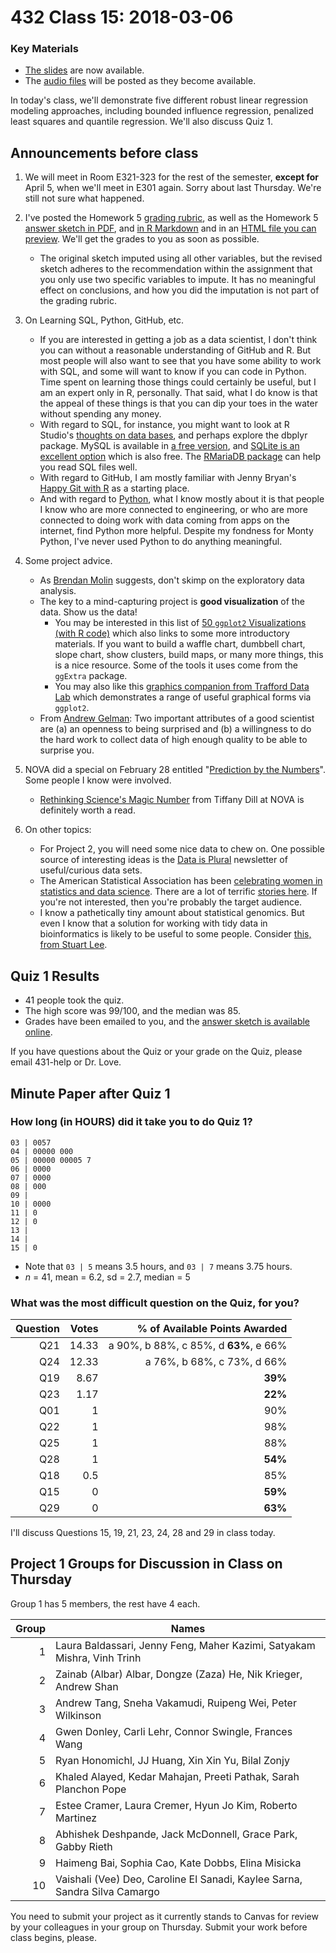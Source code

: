 # 432 Class 15: 2018-03-06

### Key Materials

- [The slides](https://github.com/THOMASELOVE/432-2018/tree/master/slides/class15) are now available.
- The [audio files](https://github.com/THOMASELOVE/432-2018/tree/master/slides/class15) will be posted as they become available.

In today's class, we'll demonstrate five different robust linear regression modeling approaches, including bounded influence regression, penalized least squares and quantile regression. We'll also discuss Quiz 1.

## Announcements before class

1. We will meet in Room E321-323 for the rest of the semester, **except for** April 5, when we'll meet in E301 again. Sorry about last Thursday. We're still not sure what happened.

2. I've posted the Homework 5 [grading rubric](https://github.com/THOMASELOVE/432-2018/blob/master/assignments/hw5/hw5rubric.md), as well as the Homework 5 [answer sketch in PDF](https://github.com/THOMASELOVE/432-2018/blob/master/assignments/hw5/hw5sketch.pdf), and [in R Markdown](https://raw.githubusercontent.com/THOMASELOVE/432-2018/master/assignments/hw5/hw5sketch.Rmd) and in an [HTML file you can preview](http://htmlpreview.github.io/?https://github.com/THOMASELOVE/432-2018/blob/master/assignments/hw5/hw5sketch.html). We'll get the grades to you as soon as possible.
    - The original sketch imputed using all other variables, but the revised sketch adheres to the recommendation within the assignment that you only use two specific variables to impute. It has no meaningful effect on conclusions, and how you did the imputation is not part of the grading rubric.

3. On Learning SQL, Python, GitHub, etc.
    - If you are interested in getting a job as a data scientist, I don't think you can without a reasonable understanding of GitHub and R. But most people will also want to see that you have some ability to work with SQL, and some will want to know if you can code in Python. Time spent on learning those things could certainly be useful, but I am an expert only in R, personally. That said, what I do know is that the appeal of these things is that you can dip your toes in the water without spending any money.
    - With regard to SQL, for instance, you might want to look at R Studio's [thoughts on data bases](https://db.rstudio.com/), and perhaps explore the dbplyr package. MySQL is available in [a free version](https://dev.mysql.com/downloads/mysql/), and [SQLite is an excellent option](https://www.sqlite.org/index.html) which is also free. The [RMariaDB package](https://github.com/r-dbi/RMariaDB) can help you read SQL files well.
    - With regard to GitHub, I am mostly familiar with Jenny Bryan's [Happy Git with R](http://happygitwithr.com/) as a starting place.
    - And with regard to [Python](https://www.python.org/), what I know mostly about it is that people I know who are more connected to engineering, or who are more connected to doing work with data coming from apps on the internet, find Python more helpful. Despite my fondness for Monty Python, I've never used Python to do anything meaningful.

4. Some project advice.
    - As [Brendan Molin](https://twitter.com/bmo_molin/status/969596193692180480?s=11) suggests, don't skimp on the exploratory data analysis.
    - The key to a mind-capturing project is **good visualization** of the data. Show us the data!
        - You may be interested in this list of [50 `ggplot2` Visualizations (with R code)](http://r-statistics.co/Top50-Ggplot2-Visualizations-MasterList-R-Code.html) which also links to some more introductory materials. If you want to build a waffle chart, dumbbell chart, slope chart, show clusters, build maps, or many more things, this is a nice resource. Some of the tools it uses come from the `ggExtra` package.
        - You may also like this [graphics companion from Trafford Data Lab](http://www.trafforddatalab.io/graphics_companion/index.html) which demonstrates a range of useful graphical forms via `ggplot2`.
    - From [Andrew Gelman](http://andrewgelman.com/2018/03/02/audition-fools-explore/): Two important attributes of a good scientist are (a) an openness to being surprised and (b) a willingness to do the hard work to collect data of high enough quality to be able to surprise you.

5. NOVA did a special on February 28 entitled "[Prediction by the Numbers](http://www.pbs.org/wgbh/nova/physics/prediction-numbers.html)". Some people I know were involved.
    - [Rethinking Science's Magic Number](http://www.pbs.org/wgbh/nova/next/body/rethinking-sciences-magic-number/) from Tiffany Dill at NOVA is definitely worth a read.

6. On other topics:
    - For Project 2, you will need some nice data to chew on. One possible source of interesting ideas is the [Data is Plural](https://tinyletter.com/data-is-plural) newsletter of useful/curious data sets.
    - The American Statistical Association has been [celebrating women in statistics and data science](https://www.youtube.com/watch?v=y2udE5N4l_4). There are a lot of terrific [stories here](http://magazine.amstat.org/statisticians-in-history/wis/?utm_content=buffer43082&utm_medium=social&utm_source=twitter.com&utm_campaign=buffer). If you're not interested, then you're probably the target audience.
    - I know a pathetically tiny amount about statistical genomics. But even I know that a solution for working with tidy data in bioinformatics is likely to be useful to some people. Consider [this, from Stuart Lee](https://sa-lee.github.io/plyranges/).
    
## Quiz 1 Results

- 41 people took the quiz. 
- The high score was 99/100, and the median was 85. 
- Grades have been emailed to you, and the [answer sketch is available online](https://github.com/THOMASELOVE/432-2018/tree/master/quizzes/quiz1).

If you have questions about the Quiz or your grade on the Quiz, please email 431-help or Dr. Love.

## Minute Paper after Quiz 1

### How long (in HOURS) did it take you to do Quiz 1?

```
03 | 0057
04 | 00000 000
05 | 00000 00005 7
06 | 0000
07 | 0000
08 | 000
09 |
10 | 0000
11 | 0
12 | 0
13 |
14 |
15 | 0
```

- Note that `03 | 5` means 3.5 hours, and `03 | 7` means 3.75 hours.
- *n* = 41, mean = 6.2, sd = 2.7, median = 5

### What was the most difficult question on the Quiz, for you?

Question | Votes | % of Available Points Awarded
---: | ---: | --------------:
Q21 | 14.33 | a 90%, b 88%, c 85%, d **63%**, e 66%
Q24 | 12.33 | a 76%, b 68%, c 73%, d 66%
Q19 | 8.67  | **39%**
Q23 | 1.17  | **22%**
Q01 | 1     | 90%
Q22 | 1     | 98%
Q25 | 1     | 88%
Q28 | 1     | **54%**
Q18 | 0.5   | 85%
Q15 | 0     | **59%**
Q29 | 0     | **63%**

I'll discuss Questions 15, 19, 21, 23, 24, 28 and 29 in class today.

## Project 1 Groups for Discussion in Class on Thursday

Group 1 has 5 members, the rest have 4 each.

Group | Names
------: | -----------------------------------------------------------------------------
1 | Laura Baldassari, Jenny Feng, Maher Kazimi, Satyakam Mishra, Vinh Trinh
2 | Zainab (Albar) Albar, Dongze (Zaza) He, Nik Krieger, Andrew Shan
3 | Andrew Tang, Sneha Vakamudi, Ruipeng Wei, Peter Wilkinson
4 | Gwen Donley, Carli Lehr, Connor Swingle, Frances Wang
5 | Ryan Honomichl, JJ Huang, Xin Xin Yu, Bilal Zonjy
6 | Khaled Alayed, Kedar Mahajan, Preeti Pathak, Sarah Planchon Pope
7 | Estee Cramer, Laura Cremer, Hyun Jo Kim, Roberto Martinez
8 | Abhishek Deshpande, Jack McDonnell, Grace Park, Gabby Rieth
9 | Haimeng Bai, Sophia Cao, Kate Dobbs, Elina Misicka
10 | Vaishali (Vee) Deo, Caroline El Sanadi, Kaylee Sarna, Sandra Silva Camargo

You need to submit your project as it currently stands to Canvas for review by your colleagues in your group on Thursday. Submit your work before class begins, please.
